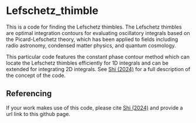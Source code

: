 # Lefschetz_thimble
This is a code for finding the Lefschetz thimbles. The Lefschetz thimbles are optimal integration contours for evaluating oscillatory integrals based on the Picard-Lefschetz theory, which has been applied to fields including radio astronomy, condensed matter physics, and quantum cosmology. 

This particular code features the constant phase contour method which can locate the Lefschetz thimbles efficiently for 1D integrals and can be extended for integrating 2D integrals. 
See [Shi (2024)](https://duckduckgo.com](https://academic.oup.com/mnras/advance-article/doi/10.1093/mnras/stae2127/7756437?login=false&utm_source=advanceaccess&utm_campaign=mnras))  for a full description of the concept of the code.

## Referencing
If your work makes use of this code, please cite [Shi (2024)](https://duckduckgo.com](https://academic.oup.com/mnras/advance-article/doi/10.1093/mnras/stae2127/7756437?login=false&utm_source=advanceaccess&utm_campaign=mnras)) and provide a url link to this github page.
